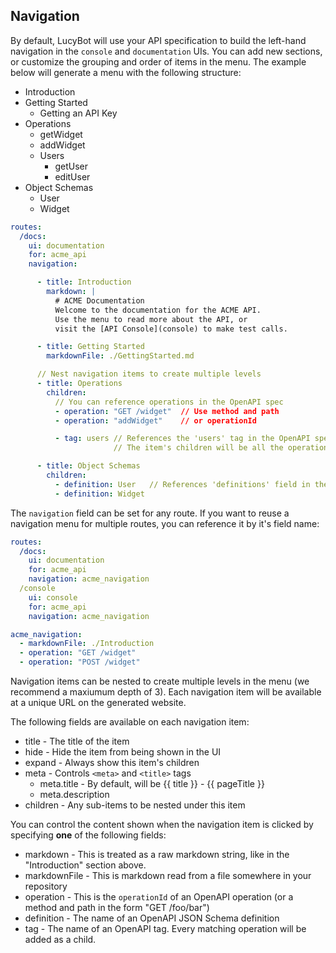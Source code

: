 ## Navigation
By default, LucyBot will use your API specification to build the left-hand navigation
in the `console` and `documentation` UIs. You can add new sections, or customize the grouping and order
of items in the menu. The example below will generate a menu with the following structure:

* Introduction
* Getting Started
  * Getting an API Key
* Operations
  * getWidget
  * addWidget
  * Users
    * getUser
    * editUser
* Object Schemas
  * User
  * Widget

```yaml
routes:
  /docs:
    ui: documentation
    for: acme_api
    navigation:

      - title: Introduction
        markdown: |
          # ACME Documentation
          Welcome to the documentation for the ACME API.
          Use the menu to read more about the API, or
          visit the [API Console](console) to make test calls.

      - title: Getting Started
        markdownFile: ./GettingStarted.md

      // Nest navigation items to create multiple levels
      - title: Operations
        children:
          // You can reference operations in the OpenAPI spec
          - operation: "GET /widget"  // Use method and path
          - operation: "addWidget"    // or operationId

          - tag: users // References the 'users' tag in the OpenAPI spec.
                       // The item's children will be all the operations with this tag.

      - title: Object Schemas
        children:
          - definition: User   // References 'definitions' field in the OpenAPI spec.
          - definition: Widget
```

The `navigation` field can be set for any route. If you want to reuse
a navigation menu for multiple routes, you can reference it by it's field name:

```yaml
routes:
  /docs:
    ui: documentation
    for: acme_api
    navigation: acme_navigation
  /console
    ui: console
    for: acme_api
    navigation: acme_navigation

acme_navigation:
  - markdownFile: ./Introduction
  - operation: "GET /widget"
  - operation: "POST /widget"
```

Navigation items can be nested to create multiple levels in the menu (we
recommend a maxiumum depth of 3). Each navigation item will be
available at a unique URL on the generated website.

The following fields are available on each navigation item:
* title - The title of the item
* hide - Hide the item from being shown in the UI
* expand - Always show this item's children
* meta - Controls `<meta>` and `<title>` tags
  * meta.title - By default, will be {{ title }} - {{ pageTitle }}
  * meta.description
* children - Any sub-items to be nested under this item

You can control the content shown when the navigation item is clicked by specifying
**one** of the following fields:
* markdown - This is treated as a raw markdown string, like in the
"Introduction" section above.
* markdownFile - This is markdown read from a file somewhere in your repository
* operation - This is the `operationId` of an OpenAPI operation (or a method and path in the form "GET /foo/bar")
* definition - The name of an OpenAPI JSON Schema definition
* tag - The name of an OpenAPI tag. Every matching operation will be added as a child.


